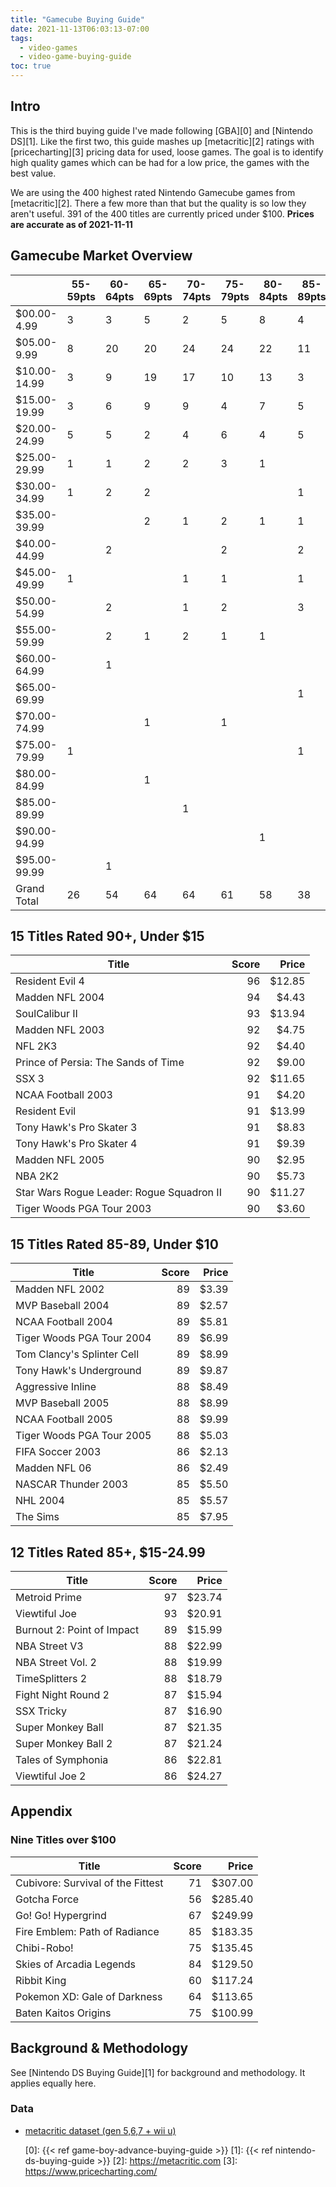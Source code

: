 ```yaml
---
title: "Gamecube Buying Guide"
date: 2021-11-13T06:03:13-07:00
tags:
  - video-games
  - video-game-buying-guide
toc: true
---
```


## Intro 

This is the third buying guide I've made following [GBA][0] and [Nintendo DS][1]. Like the first two, this guide mashes up [metacritic][2] ratings with [pricecharting][3] pricing data for used, loose games. The goal is to identify high quality games which can be had for a low price, the games with the best value. 

We are using the 400 highest rated Nintendo Gamecube games from [metacritic][2]. There a few more than that but the quality is so low they aren't useful. 391 of the 400 titles are currently priced under $100. __Prices are accurate as of 2021-11-11__

## Gamecube Market Overview

|                       |55-59pts|60-64pts|65-69pts|70-74pts|75-79pts|80-84pts|85-89pts|90-94pts|95-99pts|Grand Total|
|---------------------------------|--------|--------|--------|--------|--------|--------|--------|--------|--------|-----------|
|$00.00-4.99                      |3       |3       |5       |2       |5       |8       |4       |6       |        |36         |
|$05.00-9.99                      |8       |20      |20      |24      |24      |22      |11      |4       |        |133        |
|$10.00-14.99                     |3       |9       |19      |17      |10      |13      |3       |4       |1       |79         |
|$15.00-19.99                     |3       |6       |9       |9       |4       |7       |5       |        |        |43         |
|$20.00-24.99                     |5       |5       |2       |4       |6       |4       |5       |1       |1       |33         |
|$25.00-29.99                     |1       |1       |2       |2       |3       |1       |        |1       |        |11         |
|$30.00-34.99                     |1       |2       |2       |        |        |        |1       |        |        |6          |
|$35.00-39.99                     |        |        |2       |1       |2       |1       |1       |        |        |7          |
|$40.00-44.99                     |        |2       |        |        |2       |        |2       |        |        |6          |
|$45.00-49.99                     |1       |        |        |1       |1       |        |1       |2       |1       |7          |
|$50.00-54.99                     |        |2       |        |1       |2       |        |3       |1       |1       |10         |
|$55.00-59.99                     |        |2       |1       |2       |1       |1       |        |1       |        |8          |
|$60.00-64.99                     |        |1       |        |        |        |        |        |1       |        |2          |
|$65.00-69.99                     |        |        |        |        |        |        |1       |        |        |1          |
|$70.00-74.99                     |        |        |1       |        |1       |        |        |        |1       |3          |
|$75.00-79.99                     |1       |        |        |        |        |        |1       |        |        |2          |
|$80.00-84.99                     |        |        |1       |        |        |        |        |        |        |1          |
|$85.00-89.99                     |        |        |        |1       |        |        |        |        |        |1          |
|$90.00-94.99                     |        |        |        |        |        |1       |        |        |        |1          |
|$95.00-99.99                     |        |1       |        |        |        |        |        |        |        |1          |
|Grand Total                      |26      |54      |64      |64      |61      |58      |38      |21      |5       |391        |


## 15 Titles Rated 90+, Under $15

|Title                            |Score|Price  |
|---------------------------------|----:|------:|
|Resident Evil 4                  |   96| $12.85|
|Madden NFL 2004                  |   94|  $4.43|
|SoulCalibur II                   |   93| $13.94|
|Madden NFL 2003                  |   92|  $4.75|
|NFL 2K3                          |   92|  $4.40|
|Prince of Persia: The Sands of Time|   92|  $9.00|
|SSX 3                            |   92| $11.65|
|NCAA Football 2003               |   91|  $4.20|
|Resident Evil                    |   91| $13.99|
|Tony Hawk's Pro Skater 3         |   91|  $8.83|
|Tony Hawk's Pro Skater 4         |   91|  $9.39|
|Madden NFL 2005                  |   90|  $2.95|
|NBA 2K2                          |   90|  $5.73|
|Star Wars Rogue Leader: Rogue Squadron II|   90| $11.27|
|Tiger Woods PGA Tour 2003        |   90|  $3.60|


## 15 Titles Rated 85-89, Under $10

|Title                            |Score|Price  |
|---------------------------------|----:|------:|
|Madden NFL 2002                  |   89|   $3.39|
|MVP Baseball 2004                |   89|   $2.57|
|NCAA Football 2004               |   89|   $5.81|
|Tiger Woods PGA Tour 2004        |   89|   $6.99|
|Tom Clancy's Splinter Cell       |   89|   $8.99|
|Tony Hawk's Underground          |   89|   $9.87|
|Aggressive Inline                |   88|   $8.49|
|MVP Baseball 2005                |   88|   $8.99|
|NCAA Football 2005               |   88|   $9.99|
|Tiger Woods PGA Tour 2005        |   88|   $5.03|
|FIFA Soccer 2003                 |   86|   $2.13|
|Madden NFL 06                    |   86|   $2.49|
|NASCAR Thunder 2003              |   85|   $5.50|
|NHL 2004                         |   85|   $5.57|
|The Sims                         |   85|   $7.95|


## 12 Titles Rated 85+, $15-24.99

|Title                            |Score|Price  |
|---------------------------------|----:|-------:|
|Metroid Prime                    |   97|  $23.74|
|Viewtiful Joe                    |   93|  $20.91|
|Burnout 2: Point of Impact       |   89|  $15.99|
|NBA Street V3                    |   88|  $22.99|
|NBA Street Vol. 2                |   88|  $19.99|
|TimeSplitters 2                  |   88|  $18.79|
|Fight Night Round 2              |   87|  $15.94|
|SSX Tricky                       |   87|  $16.90|
|Super Monkey Ball                |   87|  $21.35|
|Super Monkey Ball 2              |   87|  $21.24|
|Tales of Symphonia               |   86|  $22.81|
|Viewtiful Joe 2                  |   86|  $24.27|

## Appendix

### Nine Titles over $100

|Title                            |Score|Price|
|---------------------------------|---------:|------------:|
|Cubivore: Survival of the Fittest|71       |$307.00     |
|Gotcha Force                     |56       |$285.40     |
|Go! Go! Hypergrind               |67       |$249.99     |
|Fire Emblem: Path of Radiance    |85       |$183.35     |
|Chibi-Robo!                      |75       |$135.45     |
|Skies of Arcadia Legends         |84       |$129.50     |
|Ribbit King                      |60       |$117.24     |
|Pokemon XD: Gale of Darkness     |64       |$113.65     |
|Baten Kaitos Origins             |75       |$100.99     |



## Background & Methodology

See [Nintendo DS Buying Guide][1] for background and methodology. It applies equally here.

### Data

- [metacritic dataset (gen 5,6,7 + wii u)](/files/metacritic-gen5-6-7.csv)


  [0]: {{< ref game-boy-advance-buying-guide >}}
  [1]: {{< ref nintendo-ds-buying-guide >}}
  [2]: https://metacritic.com
  [3]: https://www.pricecharting.com/